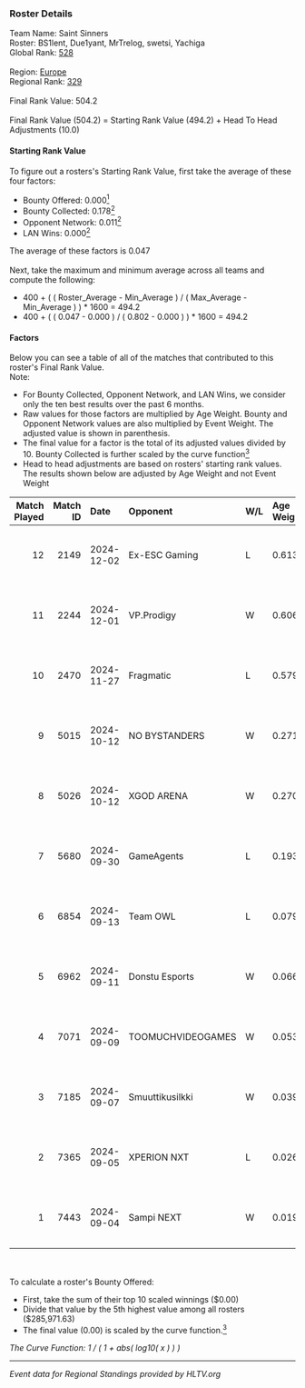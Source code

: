 ### Roster Details<br />
Team Name: Saint Sinners<br />
Roster: BS1lent, Due1yant, MrTrelog, swetsi, Yachiga<br />
Global Rank: [528](../../standings_global_2025_02_28.md)<br />
<br />
Region: [Europe]( ../../standings_europe_2025_02_28.md)<br />
Regional Rank: [329]( ../../standings_europe_2025_02_28.md)<br />
<br />
Final Rank Value:  504.2<br />
<br />
Final Rank Value (504.2) = Starting Rank Value (494.2) + Head To Head Adjustments (10.0)<br />

#### Starting Rank Value<br />
To figure out a rosters's Starting Rank Value, first take the average of these four factors:<br />
- Bounty Offered: 0.000[<sup>1</sup>](#table2)
- Bounty Collected: 0.178[<sup>2</sup>](#table1)
- Opponent Network: 0.011[<sup>2</sup>](#table1)
- LAN Wins: 0.000[<sup>2</sup>](#table1)

The average of these factors is 0.047<br />
<br />
Next, take the maximum and minimum average across all teams and compute the following:<br />
- 400 + ( ( Roster_Average - Min_Average ) / ( Max_Average - Min_Average ) ) * 1600 = 494.2
- 400 + ( ( 0.047 - 0.000 ) / ( 0.802 - 0.000 ) ) * 1600 = 494.2


#### Factors<br />
Below you can see a table of all of the matches that contributed to this roster's Final Rank Value.<br />
Note:<br />

- For Bounty Collected, Opponent Network, and LAN Wins, we consider only the ten best results over the past 6 months.
- Raw values for those factors are multiplied by Age Weight. Bounty and Opponent Network values are also multiplied by Event Weight. The adjusted value is shown in parenthesis.
- The final value for a factor is the total of its adjusted values divided by 10. Bounty Collected is further scaled by the curve function[<sup>3</sup>](#curveFunction)
- Head to head adjustments are based on rosters' starting rank values. The results shown below are adjusted by Age Weight and not Event Weight
<span id="table1"></span><br />


| Match Played | Match ID | Date       | Opponent          | W/L | Age Weight | Event Weight | Bounty Collected | Opponent Network | LAN Wins  | H2H Adj. | Roster                                        |
| -: | -: | :- | :- | :- | :- | :- | :- | :- | :- | -: | :- |
|           12 |     2149 | 2024-12-02 | Ex-ESC Gaming     | L   | 0.613      | -            | -                | -                | -         |    -4.37 | BS1lent, Due1yant, MrTrelog, swetsi, Yachiga  |
|           11 |     2244 | 2024-12-01 | VP.Prodigy        | W   | 0.606      | 1.000        | 0.000 (0.000)    | 0.130 (0.079)    | 0 (0.000) |    11.96 | BS1lent, Due1yant, MrTrelog, swetsi, Yachiga  |
|           10 |     2470 | 2024-11-27 | Fragmatic         | L   | 0.579      | -            | -                | -                | -         |    -7.17 | BS1lent, Due1yant, MrTrelog, swetsi, Yachiga  |
|            9 |     5015 | 2024-10-12 | NO BYSTANDERS     | W   | 0.271      | 1.000        | 0.000 (0.000)    | 0.020 (0.005)    | 0 (0.000) |     4.56 | BS1lent, Due1yant, MrTrelog, swetsi, Yachiga  |
|            8 |     5026 | 2024-10-12 | XGOD ARENA        | W   | 0.270      | 1.000        | 0.000 (0.000)    | 0.042 (0.011)    | 0 (0.000) |     5.60 | BS1lent, Due1yant, MrTrelog, swetsi, Yachiga  |
|            7 |     5680 | 2024-09-30 | GameAgents        | L   | 0.193      | -            | -                | -                | -         |    -1.89 | BS1lent, Due1yant, MrTrelog, swetsi, Yachiga  |
|            6 |     6854 | 2024-09-13 | Team OWL          | L   | 0.079      | -            | -                | -                | -         |    -1.29 | em0em044ka, MrTrelog, Sa1nTy, swetsi, Yachiga |
|            5 |     6962 | 2024-09-11 | Donstu Esports    | W   | 0.066      | 1.000        | 0.000 (0.000)    | 0.171 (0.011)    | 0 (0.000) |     1.09 | em0em044ka, MrTrelog, Sa1nTy, swetsi, Yachiga |
|            4 |     7071 | 2024-09-09 | TOOMUCHVIDEOGAMES | W   | 0.053      | 1.000        | 0.000 (0.000)    | 0.003 (0.000)    | 0 (0.000) |     0.80 | em0em044ka, MrTrelog, Sa1nTy, swetsi, Yachiga |
|            3 |     7185 | 2024-09-07 | Smuuttikusilkki   | W   | 0.039      | 1.000        | 0.000 (0.000)    | 0.101 (0.004)    | 0 (0.000) |     0.61 | em0em044ka, MrTrelog, Sa1nTy, swetsi, Yachiga |
|            2 |     7365 | 2024-09-05 | XPERION NXT       | L   | 0.026      | -            | -                | -                | -         |    -0.22 | em0em044ka, MrTrelog, Sa1nTy, swetsi, Yachiga |
|            1 |     7443 | 2024-09-04 | Sampi NEXT        | W   | 0.019      | 1.000        | 0.000 (0.000)    | 0.027 (0.001)    | 0 (0.000) |     0.33 | em0em044ka, MrTrelog, Sa1nTy, swetsi, Yachiga |

<br />
<span id="table2"></span><br />
To calculate a roster's Bounty Offered:<br />

- First, take the sum of their top 10 scaled winnings ($0.00)
- Divide that value by the 5th highest value among all rosters ($285,971.63)
- The final value (0.00) is scaled by the curve function.[<sup>3</sup>](#curveFunction)

<span id="curveFunction"></span>_The Curve Function: 1 / ( 1 + abs( log10( x ) ) )_<br />

---
_Event data for Regional Standings provided by HLTV.org_<br />
